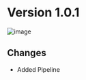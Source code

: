# Version 1.0.1
![image](https://user-images.githubusercontent.com/88449326/147204437-f94a2be5-1912-459f-aa50-1022e381bc5d.png)
## Changes
- Added Pipeline
